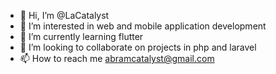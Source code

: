- 👋 Hi, I’m @LaCatalyst
- 👀 I’m interested in web and mobile application development
- 🌱 I’m currently learning flutter 
- 💞️ I’m looking to collaborate on projects in php and laravel
- 📫 How to reach me abramcatalyst@gmail.com

<!---
LaCatalyst/LaCatalyst is a ✨ special ✨ repository because its `README.md` (this file) appears on your GitHub profile.
You can click the Preview link to take a look at your changes.
--->
